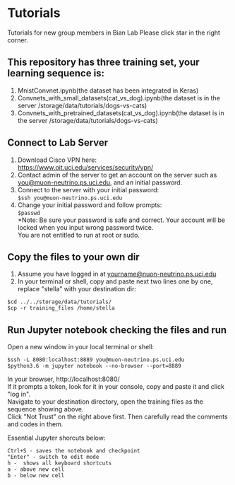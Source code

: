 # Tutorials
Tutorials for new group members in Bian Lab
Please click star in the right corner.

## This repository has three training set, your learning sequence is:  
1. MnistConvnet.ipynb(the dataset has been integrated in Keras)  
2. Convnets_with_small_datasets(cat_vs_dog).ipynb(the dataset is in the server /storage/data/tutorials/dogs-vs-cats)  
3. Convnets_with_pretrained_datasets(cat_vs_dog).ipynb(the dataset is in the server /storage/data/tutorials/dogs-vs-cats)  


## Connect to Lab Server
1. Download Cisco VPN here: https://www.oit.uci.edu/services/security/vpn/  
2. Contact admin of the server to get an account on the server such as you@muon-neutrino.ps.uci.edu, and an initial password.  
3. Connect to the server with your initial password:  
```$ssh you@muon-neutrino.ps.uci.edu```  
4. Change your initial password and follow prompts:  
```$passwd```  
*Note: Be sure your password is safe and correct. Your account will be locked when you input wrong password twice.  
You are not entitled to run at root or sudo.


## Copy the files to your own dir
1.  Assume you have logged in at yourname@nuon-neutrino.ps.uci.edu
2. In your terminal or shell, copy and paste next two lines one by one, replace "stella" with your destination dir:  
```
$cd ../../storage/data/tutorials/  
$cp -r training_files /home/stella
```
     
## Run Jupyter notebook checking the files and run
Open a new window in your local terminal or shell:  
```
$ssh -L 8080:localhost:8889 you@muon-neutrino.ps.uci.edu  
$python3.6 -m jupyter notebook --no-browser --port=8889
```
In your browser, http://localhost:8080/  
If it prompts a token, look for it in your console, copy and paste it and click "log in".   
Navigate to your destination directory, open the training files as the sequence showing above.  
Click "Not Trust" on the right above first. Then carefully read the comments and codes in them. 

Essential Jupyter shorcuts below:  
```
Ctrl+S - saves the notebook and checkpoint  
"Enter" - switch to edit mode  
h -  shows all keyboard shortcuts  
a -	above new cell  
b -	below new cell  
```
